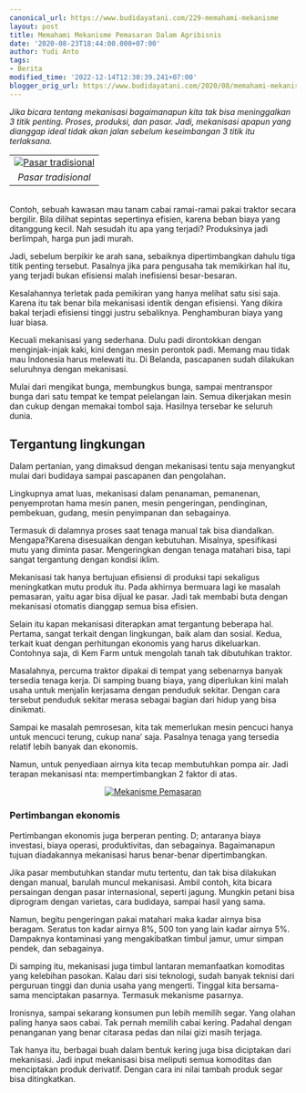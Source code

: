 ```yaml
---
canonical_url: https://www.budidayatani.com/229-memahami-mekanisme
layout: post
title: Memahami Mekanisme Pemasaran Dalam Agribisnis
date: '2020-08-23T18:44:00.000+07:00'
author: Yudi Anto
tags:
- Berita
modified_time: '2022-12-14T12:30:39.241+07:00'
blogger_orig_url: https://www.budidayatani.com/2020/08/memahami-mekanisme-pemasaran-dalam.html
---
```


<p><i>Jika bicara tentang mekanisasi bagaimanapun kita tak bisa meninggalkan 3 titik penting. Proses, produksi, dan pasar. Jadi, mekanisasi apapun yang dianggap ideal tidak akan jalan sebelum keseimbangan 3 titik itu terlaksana.&nbsp;</i></p><p><i><table align="center" cellpadding="0" cellspacing="0" style="margin-left: auto; margin-right: auto;"><tbody><tr><td style="text-align: center;"><a href="https://blogger.googleusercontent.com/img/b/R29vZ2xl/AVvXsEigJIANUMImpcsXhaabkprzfsfg9fbAanynp0-JJVzlD1eeOm_h4gtRA1vnBeMjL1UGIg367YYQSDPDwwmID_ULu7cIiZZmSA6z70a2lSLYWnBJ6qNIiLrc4rEwHc7PI-ZMhD9LJD6NRHWA/s457/pasar-tradisional-_120423203710-681.jpg" style="margin-left: auto; margin-right: auto;"><img alt="Pasar tradisional" border="0" data-original-height="306" data-original-width="457" src="https://blogger.googleusercontent.com/img/b/R29vZ2xl/AVvXsEigJIANUMImpcsXhaabkprzfsfg9fbAanynp0-JJVzlD1eeOm_h4gtRA1vnBeMjL1UGIg367YYQSDPDwwmID_ULu7cIiZZmSA6z70a2lSLYWnBJ6qNIiLrc4rEwHc7PI-ZMhD9LJD6NRHWA/s16000/pasar-tradisional-_120423203710-681.jpg" title="Pasar tradisional" /></a></td></tr><tr><td style="text-align: center;"><i>Pasar tradisional</i><br /></td></tr></tbody></table><br /></i>Contoh, sebuah kawasan mau tanam cabai ramai-ramai pakai traktor secara bergilir. Bila dilihat sepintas sepertinya efisien, karena beban biaya yang ditanggung kecil. Nah sesudah itu apa yang terjadi? Produksinya jadi berlimpah, harga pun jadi murah.</p><p>Jadi, sebelum berpikir ke arah sana, sebaiknya dipertimbangkan dahulu tiga titik penting tersebut. Pasalnya jika para pengusaha tak memikirkan hal itu, yang terjadi bukan efisiensi malah inefisiensi besar-besaran.</p><p>Kesalahannya terletak pada pemikiran yang hanya melihat satu sisi saja. Karena itu tak benar bila mekanisasi identik dengan efisiensi. Yang dikira bakal terjadi efisiensi tinggi justru sebaliknya. Penghamburan biaya yang luar biasa.</p><p>Kecuali mekanisasi yang sederhana. Dulu padi dirontokkan dengan menginjak-injak kaki, kini dengan mesin perontok padi. Memang mau tidak mau Indonesia harus melewati itu. Di Belanda, pascapanen sudah dilakukan seluruhnya dengan mekanisasi.&nbsp;</p><p>Mulai dari mengikat bunga, membungkus bunga, sampai mentranspor bunga dari satu tempat ke tempat pelelangan lain. Semua dikerjakan mesin dan cukup dengan memakai tombol saja. Hasilnya tersebar ke seluruh dunia.</p><h2>Tergantung lingkungan</h2><p>Dalam pertanian, yang dimaksud dengan mekanisasi tentu saja menyangkut mulai dari budidaya sampai pascapanen dan pengolahan.&nbsp;</p><p>Lingkupnya amat luas, mekanisasi dalam penanaman, pemanenan, penyemprotan hama mesin panen, mesin pengeringan, pendinginan, pembekuan, gudang, mesin penyimpanan dan sebagainya.</p><p>Termasuk di dalamnya proses saat tenaga manual tak bisa diandalkan. Mengapa?Karena disesuaikan dengan kebutuhan. Misalnya, spesifikasi mutu yang diminta pasar. Mengeringkan dengan tenaga matahari bisa, tapi sangat tergantung dengan kondisi iklim.&nbsp;</p><p>Mekanisasi tak hanya bertujuan efisiensi di produksi tapi sekaligus meningkatkan mutu produk itu. Pada akhirnya bermuara lagi ke masalah pemasaran, yaitu agar bisa dijual ke pasar. Jadi tak membabi buta dengan mekanisasi otomatis dianggap semua bisa efisien.</p><p>Selain itu kapan mekanisasi diterapkan amat tergantung beberapa hal. Pertama, sangat terkait dengan lingkungan, baik alam dan sosial. Kedua, terkait kuat dengan perhitungan ekonomis yang harus dikeluarkan. Contohnya saja, di Kem Farm untuk mengolah tanah tak dibutuhkan traktor.&nbsp;</p><p>Masalahnya, percuma traktor dipakai di tempat yang sebenarnya banyak tersedia tenaga kerja. Di samping buang biaya, yang diperlukan kini malah usaha untuk menjalin kerjasama dengan penduduk sekitar. Dengan cara tersebut penduduk sekitar merasa sebagai bagian dari hidup yang bisa dinikmati.</p><p>Sampai ke masalah pemrosesan, kita tak memerlukan mesin pencuci hanya untuk mencuci terung, cukup nana’ saja. Pasalnya tenaga yang tersedia relatif lebih banyak dan ekonomis.&nbsp;</p><p>Namun, untuk penyediaan airnya kita tecap membutuhkan pompa air. Jadi terapan mekanisasi nta: mempertimbangkan 2 faktor di atas.</p><p></p><div style="clear: both; text-align: center;"><a href="https://blogger.googleusercontent.com/img/b/R29vZ2xl/AVvXsEgr7p3IMhLBMfgydVuSDQj4yPSbJ9BY_6wfLuq8fZmAFsVVkA7Rs3XqMBqDniC4JZSHLzjg30bLAmANgT0-jyFx1X6CNa5RjEDECb1vexWEKtKyrVWjAPx7Xw8eAxobqaGDtU9Wb0BiEnmg/s499/marketing-768x576.jpg" style="margin-left: 1em; margin-right: 1em;"><img alt="Mekanisme Pemasaran" border="0" data-original-height="374" data-original-width="499" src="https://blogger.googleusercontent.com/img/b/R29vZ2xl/AVvXsEgr7p3IMhLBMfgydVuSDQj4yPSbJ9BY_6wfLuq8fZmAFsVVkA7Rs3XqMBqDniC4JZSHLzjg30bLAmANgT0-jyFx1X6CNa5RjEDECb1vexWEKtKyrVWjAPx7Xw8eAxobqaGDtU9Wb0BiEnmg/s16000/marketing-768x576.jpg" title="Mekanisme Pemasaran" /></a></div><p></p><h3 style="text-align: left;">Pertimbangan ekonomis</h3><p>Pertimbangan ekonomis juga berperan penting. D; antaranya biaya investasi, biaya operasi, produktivitas, dan sebagainya. Bagaimanapun tujuan diadakannya mekanisasi harus benar-benar dipertimbangkan.</p><p>Jika pasar membutuhkan standar mutu tertentu, dan tak bisa dilakukan dengan manual, barulah muncul mekanisasi. Ambil contoh, kita bicara persaingan dengan pasar internasional, seperti jagung. Mungkin petani bisa diprogram dengan varietas, cara budidaya, sampai hasil yang sama.&nbsp;</p><p>Namun, begitu pengeringan pakai matahari maka kadar airnya bisa beragam. Seratus ton kadar airnya 8%, 500 ton yang lain kadar airnya 5%. Dampaknya kontaminasi yang mengakibatkan timbul jamur, umur simpan pendek, dan sebagainya.</p><p>Di samping itu, mekanisasi juga timbul lantaran memanfaatkan komoditas yang kelebihan pasokan. Kalau dari sisi teknologi, sudah banyak teknisi dari perguruan tinggi dan dunia usaha yang mengerti. Tinggal kita bersama-sama menciptakan pasarnya. Termasuk mekanisme pasarnya.</p><p>Ironisnya, sampai sekarang konsumen pun lebih memilih segar. Yang olahan paling hanya saos cabai. Tak pernah memilih cabai kering. Padahal dengan penanganan yang benar citarasa pedas dan nilai gizi masih terjaga.&nbsp;</p><p>Tak hanya itu, berbagai buah dalam bentuk kering juga bisa diciptakan dari mekanisasi. Jadi input mekanisasi bisa meliputi semua komoditas dan menciptakan produk derivatif. Dengan cara ini nilai tambah produk segar bisa ditingkatkan.</p>